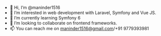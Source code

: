 - 👋 Hi, I’m @maninder1516
- 👀 I’m interested in web development with Laravel, Symfony and Vue JS.
- 🌱 I’m currently learning Symfony 6
- 💞️ I’m looking to collaborate on frontend frameworks.
- 📫 You can reach me on maninder1516@gmail.com/+91 9779393981

<!---
maninder1516/maninder1516 is a ✨ special ✨ repository because its `README.md` (this file) appears on your GitHub profile.
You can click the Preview link to take a look at your changes.
--->
